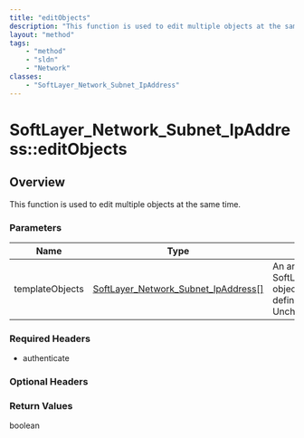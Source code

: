 ```yaml
---
title: "editObjects"
description: "This function is used to edit multiple objects at the same time."
layout: "method"
tags:
    - "method"
    - "sldn"
    - "Network"
classes:
    - "SoftLayer_Network_Subnet_IpAddress"
---
```

# SoftLayer_Network_Subnet_IpAddress::editObjects
## Overview 
This function is used to edit multiple objects at the same time. 

### Parameters 
|Name | Type | Description |
| --- | --- | --- |
|templateObjects| <a href='/reference/datatypes/SoftLayer_Network_Subnet_IpAddress'>SoftLayer_Network_Subnet_IpAddress[] </a>| An array of skeleton SoftLayer_Network_Subnet_IpAddress objects with only the properties defined that you wish to change. Unchanged properties are left alone.|


### Required Headers
* authenticate

### Optional Headers

### Return Values
boolean
